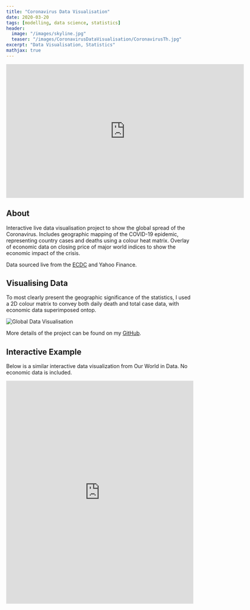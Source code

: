 ```yaml
---
title: "Coronavirus Data Visualisation"
date: 2020-03-20
tags: [modelling, data science, statistics]
header:
  image: "/images/skyline.jpg"
  teaser: "/images/CoronavirusDataVisualisation/CoronavirusTh.jpg"
excerpt: "Data Visualisation, Statistics"
mathjax: true
---
```


<iframe width="640" height="360" src="https://www.youtube-nocookie.com/embed/fYVqck4iZSU?controls=0&amp;showinfo=0" frameborder="0" allowfullscreen></iframe>

## About
Interactive live data visualisation project to show the global spread of the Coronavirus. Includes geographic mapping of the COVID-19 epidemic, representing country cases and deaths using a colour heat matrix. Overlay of economic data on closing price of major world indices to show the economic impact of the crisis. 

Data sourced live from the [ECDC](https://www.ecdc.europa.eu/en/geographical-distribution-2019-ncov-cases) and Yahoo Finance. 

## Visualising Data

To most clearly present the geographic significance of the statistics, I used a 2D colour matrix to convey both daily death and total case data, with economic data superimposed ontop.

<img src="{{ site.url }}{{ site.baseurl }}/images/CoronavirusDataVisualisation/Coronavirus1.png" alt="Global Data Visualisation">

More details of the project can be found on my [GitHub](https://github.com/Matt-Jennings-GitHub).

## Interactive Example

Below is a similar interactive data visualization from Our World in Data. No economic data is included.

<iframe src="https://ourworldindata.org/grapher/total-cases-covid-19?tab=map" style="width: 100%; height: 600px; border: 0px none;"></iframe>


